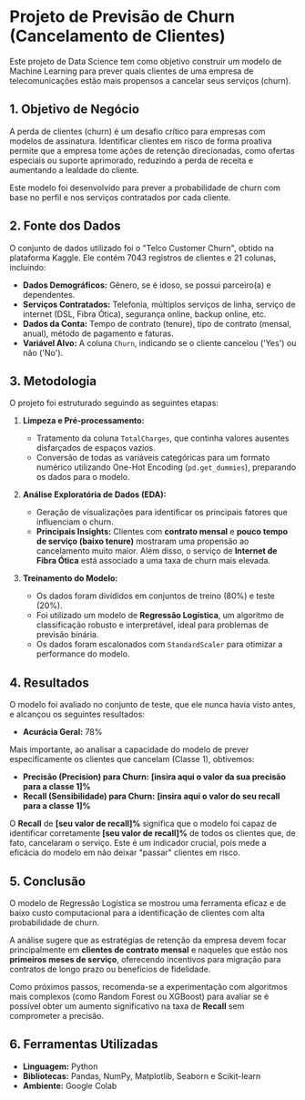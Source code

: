 # Projeto de Previsão de Churn (Cancelamento de Clientes)

Este projeto de Data Science tem como objetivo construir um modelo de Machine Learning para prever quais clientes de uma empresa de telecomunicações estão mais propensos a cancelar seus serviços (churn).

##  1. Objetivo de Negócio

A perda de clientes (churn) é um desafio crítico para empresas com modelos de assinatura. Identificar clientes em risco de forma proativa permite que a empresa tome ações de retenção direcionadas, como ofertas especiais ou suporte aprimorado, reduzindo a perda de receita e aumentando a lealdade do cliente.

Este modelo foi desenvolvido para prever a probabilidade de churn com base no perfil e nos serviços contratados por cada cliente.

##  2. Fonte dos Dados

O conjunto de dados utilizado foi o "Telco Customer Churn", obtido na plataforma Kaggle. Ele contém 7043 registros de clientes e 21 colunas, incluindo:

* **Dados Demográficos:** Gênero, se é idoso, se possui parceiro(a) e dependentes.
* **Serviços Contratados:** Telefonia, múltiplos serviços de linha, serviço de internet (DSL, Fibra Ótica), segurança online, backup online, etc.
* **Dados da Conta:** Tempo de contrato (tenure), tipo de contrato (mensal, anual), método de pagamento e faturas.
* **Variável Alvo:** A coluna `Churn`, indicando se o cliente cancelou ('Yes') ou não ('No').

##  3. Metodologia

O projeto foi estruturado seguindo as seguintes etapas:

1.  **Limpeza e Pré-processamento:**
    * Tratamento da coluna `TotalCharges`, que continha valores ausentes disfarçados de espaços vazios.
    * Conversão de todas as variáveis categóricas para um formato numérico utilizando One-Hot Encoding (`pd.get_dummies`), preparando os dados para o modelo.

2.  **Análise Exploratória de Dados (EDA):**
    * Geração de visualizações para identificar os principais fatores que influenciam o churn.
    * **Principais Insights:** Clientes com **contrato mensal** e **pouco tempo de serviço (baixo tenure)** mostraram uma propensão ao cancelamento muito maior. Além disso, o serviço de **Internet de Fibra Ótica** está associado a uma taxa de churn mais elevada.

3.  **Treinamento do Modelo:**
    * Os dados foram divididos em conjuntos de treino (80%) e teste (20%).
    * Foi utilizado um modelo de **Regressão Logística**, um algoritmo de classificação robusto e interpretável, ideal para problemas de previsão binária.
    * Os dados foram escalonados com `StandardScaler` para otimizar a performance do modelo.

## 4. Resultados

O modelo foi avaliado no conjunto de teste, que ele nunca havia visto antes, e alcançou os seguintes resultados:

* **Acurácia Geral:** 78%

Mais importante, ao analisar a capacidade do modelo de prever especificamente os clientes que cancelam (Classe 1), obtivemos:

* **Precisão (Precision) para Churn:** **[insira aqui o valor da sua precisão para a classe 1]%**
* **Recall (Sensibilidade) para Churn:** **[insira aqui o valor do seu recall para a classe 1]%**

O **Recall** de **[seu valor de recall]%** significa que o modelo foi capaz de identificar corretamente **[seu valor de recall]%** de todos os clientes que, de fato, cancelaram o serviço. Este é um indicador crucial, pois mede a eficácia do modelo em não deixar "passar" clientes em risco.

## 5. Conclusão

O modelo de Regressão Logística se mostrou uma ferramenta eficaz e de baixo custo computacional para a identificação de clientes com alta probabilidade de churn.

A análise sugere que as estratégias de retenção da empresa devem focar principalmente em **clientes de contrato mensal** e naqueles que estão nos **primeiros meses de serviço**, oferecendo incentivos para migração para contratos de longo prazo ou benefícios de fidelidade.

Como próximos passos, recomenda-se a experimentação com algoritmos mais complexos (como Random Forest ou XGBoost) para avaliar se é possível obter um aumento significativo na taxa de **Recall** sem comprometer a precisão.

## 6. Ferramentas Utilizadas
* **Linguagem:** Python
* **Bibliotecas:** Pandas, NumPy, Matplotlib, Seaborn e Scikit-learn
* **Ambiente:** Google Colab
